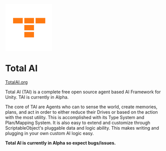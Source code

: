 <img src="TotalAI/Editor/Images/TotalAILogo.png" align="middle" width="150"/>

# Total AI

<a target="_blank" href="http://totalai.org">TotalAI.org</a>

Total AI (TAI) is a complete free open source agent based AI Framework for Unity. TAI is currently in Alpha.

The core of TAI are Agents who can to sense the world, create memories, plans, and act in order to either reduce their Drives or based on the action with the most utility. This is accomplished with its Type System and Plan/Mapping System. It is also easy to extend and customize through ScriptableObject's pluggable data and logic ability. This makes writing and plugging in your own custom AI logic easy.

<b>Total AI is currently in Alpha so expect bugs/issues.</b>
